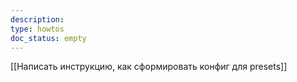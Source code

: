 ```yaml
---
description: 
type: howtos
doc_status: empty
---
```


[[Написать инструкцию, как сформировать конфиг для presets]]

